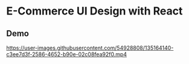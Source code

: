 # E-Commerce UI Design with React 

## Demo

https://user-images.githubusercontent.com/54928808/135164140-c3ee7d3f-2586-4652-b90e-02c08fea92f0.mp4



